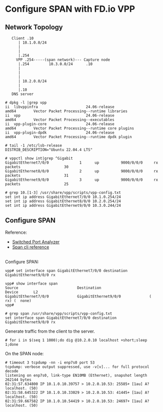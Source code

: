 # Configure SPAN with FD.io VPP

## Network Topology

```
   Client .10
      | 10.1.0.0/24
      |
      |
      |.254
     VPP .254-----(span network)--- Capture node
      |.254         10.3.0.0/24      .10 
      | 
      |
      |
      | 10.2.0.0/24
      |
      |.10
   DNS server
```

```
# dpkg -l |grep vpp
ii  libvppinfra                      24.06-release                           amd64        Vector Packet Processing--runtime libraries
ii  vpp                              24.06-release                           amd64        Vector Packet Processing--executables
ii  vpp-plugin-core                  24.06-release                           amd64        Vector Packet Processing--runtime core plugins
ii  vpp-plugin-dpdk                  24.06-release                           amd64        Vector Packet Processing--runtime dpdk plugin

# tail -1 /etc/lsb-release 
DISTRIB_DESCRIPTION="Ubuntu 22.04.4 LTS"
```

```
# vppctl show int|grep ^Gigabit
GigabitEthernet7/0/0              1      up          9000/0/0/0     rx packets                    30
GigabitEthernet8/0/0              2      up          9000/0/0/0     rx packets                    31
GigabitEthernet9/0/0              3      up          9000/0/0/0     rx packets                    25

# grep 10.[1-3] /usr/share/vpp/scripts/vpp-config.txt 
set int ip address GigabitEthernet7/0/0 10.1.0.254/24
set int ip address GigabitEthernet8/0/0 10.2.0.254/24
set int ip address GigabitEthernet9/0/0 10.3.0.244/24
```

## Configure SPAN

Reference:
- [Switched Port Analyzer](https://s3-docs.fd.io/vpp/24.10/developer/corefeatures/span_doc.html)
- [Span cli reference](https://s3-docs.fd.io/vpp/24.10/cli-reference/clis/clicmd_src_vnet_span.html)

<br>Configure SPAN:
```
vpp# set interface span GigabitEthernet7/0/0 destination GigabitEthernet9/0/0 rx
```

```
vpp# show interface span 
Source                           Destination                       Device       L2
GigabitEthernet7/0/0             GigabitEthernet9/0/0             (    rx) (  none)
vpp# 
```

```
# grep span /usr/share/vpp/scripts/vpp-config.txt 
set interface span GigabitEthernet7/0/0 destination GigabitEthernet9/0/0 rx
```

Generate traffic from the client to the server.
```
# for i in $(seq 1 1000);do dig @10.2.0.10 localhost +short;sleep 1;done
```

On the SPAN node:
```
# timeout 3 tcpdump -nn -i enp7s0 port 53
tcpdump: verbose output suppressed, use -v[v]... for full protocol decode
listening on enp7s0, link-type EN10MB (Ethernet), snapshot length 262144 bytes
02:31:57.634800 IP 10.1.0.10.39757 > 10.2.0.10.53: 25585+ [1au] A? localhost. (50)
02:31:58.645322 IP 10.1.0.10.33029 > 10.2.0.10.53: 41445+ [1au] A? localhost. (50)
02:31:59.667582 IP 10.1.0.10.54419 > 10.2.0.10.53: 24697+ [1au] A? localhost. (50)
```